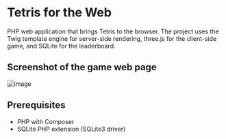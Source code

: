 # Tetris for the Web
PHP web application that brings Tetris to the browser. The project uses the Twig template engine for server-side rendering, three.js for the client-side game, and SQLite for the leaderboard.

## Screenshot of the game web page
![image](https://github.com/TheSlabby/TetrisWeb/assets/33563846/de0ee826-6240-4512-b675-385322845def)

## Prerequisites
* PHP with Composer
* SQLite PHP extension (SQLite3 driver)
